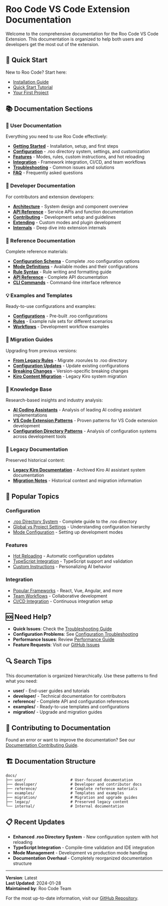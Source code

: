 # Roo Code VS Code Extension Documentation

Welcome to the comprehensive documentation for the Roo Code VS Code Extension. This documentation is organized to help both users and developers get the most out of the extension.

## 🚀 Quick Start

New to Roo Code? Start here:
- [Installation Guide](user/getting-started/installation.md)
- [Quick Start Tutorial](user/getting-started/quick-start.md)
- [Your First Project](user/getting-started/first-project.md)

## 📚 Documentation Sections

### 👥 User Documentation
Everything you need to use Roo Code effectively:

- **[Getting Started](user/getting-started/)** - Installation, setup, and first steps
- **[Configuration](user/configuration/)** - .roo directory system, settings, and customization
- **[Features](user/features/)** - Modes, rules, custom instructions, and hot reloading
- **[Integration](user/integration/)** - Framework integration, CI/CD, and team workflows
- **[Troubleshooting](user/troubleshooting/)** - Common issues and solutions
- **[FAQ](user/faq.md)** - Frequently asked questions

### 🔧 Developer Documentation
For contributors and extension developers:

- **[Architecture](developer/architecture/)** - System design and component overview
- **[API Reference](developer/api/)** - Service APIs and function documentation
- **[Contributing](developer/contributing/)** - Development setup and guidelines
- **[Extending](developer/extending/)** - Custom modes and plugin development
- **[Internals](developer/internals/)** - Deep dive into extension internals

### 📖 Reference Documentation
Complete reference materials:

- **[Configuration Schema](reference/configuration-schema.md)** - Complete .roo configuration options
- **[Mode Definitions](reference/mode-definitions.md)** - Available modes and their configurations
- **[Rule Syntax](reference/rule-syntax.md)** - Rule writing and formatting guide
- **[API Reference](reference/api-reference.md)** - Complete API documentation
- **[CLI Commands](reference/cli-commands.md)** - Command-line interface reference

### 💡 Examples and Templates
Ready-to-use configurations and examples:

- **[Configurations](examples/configurations/)** - Pre-built .roo configurations
- **[Rules](examples/rules/)** - Example rule sets for different scenarios
- **[Workflows](examples/workflows/)** - Development workflow examples

### 🔄 Migration Guides
Upgrading from previous versions:

- **[From Legacy Rules](migration/from-legacy-rules.md)** - Migrate .roorules to .roo directory
- **[Configuration Updates](migration/configuration-updates.md)** - Update existing configurations
- **[Breaking Changes](migration/breaking-changes.md)** - Version-specific breaking changes
- **[Kiro Content Migration](migration/kiro-content-migration.md)** - Legacy Kiro system migration

### 🧠 Knowledge Base
Research-based insights and industry analysis:

- **[AI Coding Assistants](knowledge-base/ai-coding-assistants.md)** - Analysis of leading AI coding assistant implementations
- **[VS Code Extension Patterns](knowledge-base/vscode-extension-patterns.md)** - Proven patterns for VS Code extension development
- **[Configuration Directory Patterns](knowledge-base/configuration-directory-patterns.md)** - Analysis of configuration systems across development tools

### 📜 Legacy Documentation
Preserved historical content:

- **[Legacy Kiro Documentation](legacy/kiro/)** - Archived Kiro AI assistant system documentation
- **[Migration Notes](legacy/kiro/README.md)** - Historical context and migration information

## 🎯 Popular Topics

### Configuration
- [.roo Directory System](user/configuration/roo-directory.md) - Complete guide to the .roo directory
- [Global vs Project Settings](user/configuration/global-settings.md) - Understanding configuration hierarchy
- [Mode Configuration](user/configuration/mode-configuration.md) - Setting up development modes

### Features
- [Hot Reloading](user/features/hot-reloading.md) - Automatic configuration updates
- [TypeScript Integration](user/configuration/typescript-integration.md) - TypeScript support and validation
- [Custom Instructions](user/features/custom-instructions.md) - Personalizing AI behavior

### Integration
- [Popular Frameworks](user/integration/popular-frameworks.md) - React, Vue, Angular, and more
- [Team Workflows](user/integration/team-workflows.md) - Collaborative development
- [CI/CD Integration](user/integration/ci-cd-integration.md) - Continuous integration setup

## 🆘 Need Help?

- **Quick Issues**: Check the [Troubleshooting Guide](user/troubleshooting/common-issues.md)
- **Configuration Problems**: See [Configuration Troubleshooting](user/troubleshooting/configuration.md)
- **Performance Issues**: Review [Performance Guide](user/troubleshooting/performance.md)
- **Feature Requests**: Visit our [GitHub Issues](https://github.com/RooCodeInc/Roo-Code/issues)

## 🔍 Search Tips

This documentation is organized hierarchically. Use these patterns to find what you need:

- **user/** - End-user guides and tutorials
- **developer/** - Technical documentation for contributors
- **reference/** - Complete API and configuration references
- **examples/** - Ready-to-use templates and configurations
- **migration/** - Upgrade and migration guides

## 📝 Contributing to Documentation

Found an error or want to improve the documentation? See our [Documentation Contributing Guide](developer/contributing/documentation.md).

## 🏗️ Documentation Structure

```
docs/
├── user/                    # User-focused documentation
├── developer/               # Developer and contributor docs
├── reference/               # Complete reference materials
├── examples/                # Templates and examples
├── migration/               # Migration and upgrade guides
├── legacy/                  # Preserved legacy content
└── internal/                # Internal documentation
```

## 📋 Recent Updates

- **Enhanced .roo Directory System** - New configuration system with hot reloading
- **TypeScript Integration** - Compile-time validation and IDE integration
- **Mode Management** - Development vs production mode handling
- **Documentation Overhaul** - Completely reorganized documentation structure

---

**Version**: Latest  
**Last Updated**: 2024-01-28  
**Maintained by**: Roo Code Team

For the most up-to-date information, visit our [GitHub Repository](https://github.com/RooCodeInc/Roo-Code).

